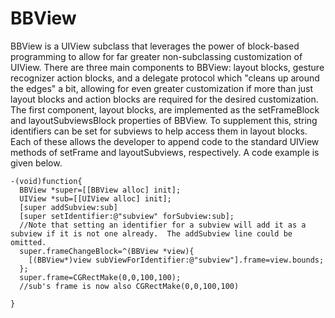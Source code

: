 # BBView
BBView is a UIView subclass that leverages the power of block-based programming to allow for far greater non-subclassing customization of
UIView.  There are three main components to BBView: layout blocks, gesture recognizer action blocks, and a delegate protocol which "cleans up around the edges" a bit, allowing for even greater customization if more than just layout blocks and action blocks are required for the desired customization.  The first component, layout blocks, are implemented as the setFrameBlock and layoutSubviewsBlock properties of BBView.  To supplement this, string identifiers can be set for subviews to help access them in layout blocks.  Each of these allows the developer to append code to the standard UIView methods of setFrame and layoutSubviews, respectively.  A code example is given below.
```
-(void)function{
  BBView *super=[[BBView alloc] init];
  UIView *sub=[[UIView alloc] init];
  [super addSubview:sub]
  [super setIdentifier:@"subview" forSubview:sub];
  //Note that setting an identifier for a subview will add it as a subview if it is not one already.  The addSubview line could be omitted.
  super.frameChangeBlock=^(BBView *view){
    [(BBView*)view subViewForIdentifier:@"subview"].frame=view.bounds;
  };
  super.frame=CGRectMake(0,0,100,100);
  //sub's frame is now also CGRectMake(0,0,100,100)
  
}
```
